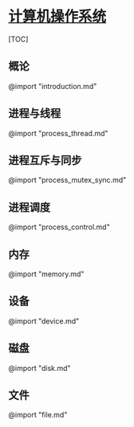 <link rel="stylesheet" href="https://zhmhbest.gitee.io/hellomathematics/style/index.css">
<script src="https://zhmhbest.gitee.io/hellomathematics/style/index.js"></script>

# [计算机操作系统](../index.html)

[TOC]

## 概论

@import "introduction.md"

## 进程与线程

@import "process_thread.md"

## 进程互斥与同步

@import "process_mutex_sync.md"

## 进程调度

@import "process_control.md"

## 内存

@import "memory.md"

## 设备

@import "device.md"

## 磁盘

@import "disk.md"

## 文件

@import "file.md"
